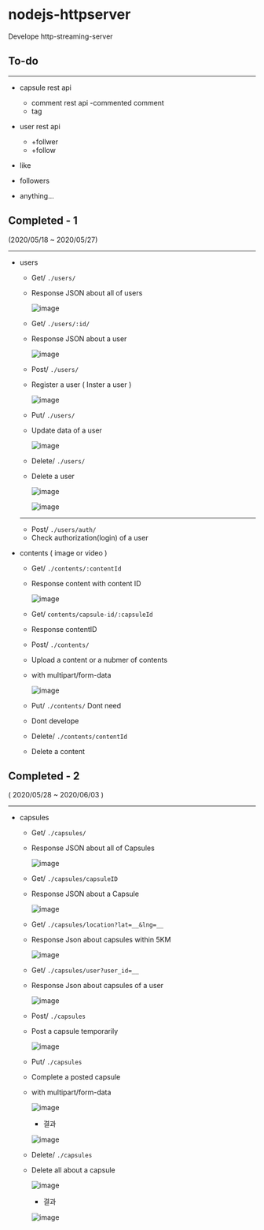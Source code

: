 # nodejs-httpserver
Develope http-streaming-server

## To-do
---
- capsule rest api
    - comment rest api
        -commented comment
    - tag

- user rest api
    - +follwer
    - +follow

- like

- followers

- anything...

## Completed - 1
(2020/05/18 ~ 2020/05/27)

---

- users 
    - Get/ `./users/`
    - Response JSON about all of users 

        ![image](https://user-images.githubusercontent.com/48249549/83009436-bb191600-a051-11ea-90bf-ddceab46c525.png)

    - Get/ `./users/:id/` 
    - Response JSON about a user

        ![image](https://user-images.githubusercontent.com/48249549/83009360-991f9380-a051-11ea-96f6-38c142a5fd7e.png)

    - Post/ `./users/` 
    - Register a user ( Inster a user ) 

        ![image](https://user-images.githubusercontent.com/48249549/83010262-f23bf700-a052-11ea-9d1a-b228d7dba562.png)

    - Put/ `./users/` 
    - Update data of a user 

        ![image](https://user-images.githubusercontent.com/48249549/83010799-ca00c800-a053-11ea-9157-bc7a4133978b.png)

    - Delete/ `./users/` 
    - Delete a user 

        ![image](https://user-images.githubusercontent.com/48249549/83010614-7d1cf180-a053-11ea-9708-f793fbabf7d1.png) 

        ![image](https://user-images.githubusercontent.com/48249549/83009810-472b3d80-a052-11ea-8b82-b0fa405eecbf.png)
    ---
    - Post/ `./users/auth/` 
    - Check authorization(login) of a user 
    
- contents ( image or video )

    - Get/ `./contents/:contentId` 
    - Response content with content ID 

        ![image](https://user-images.githubusercontent.com/48249549/83011078-4693a680-a054-11ea-9e0a-2ee000d7607d.png)

    - Get/ `contents/capsule-id/:capsuleId` 
    - Response contentID 
    
    - Post/ `./contents/` 
    - Upload a content or a nubmer of contents 
    - with multipart/form-data

        ![image](https://user-images.githubusercontent.com/48249549/83015039-c58bdd80-a05a-11ea-9604-dcc080c1c159.png)

    - Put/ `./contents/`    Dont need 
    - Dont develope

    - Delete/ `./contents/contentId` 
    - Delete a content 


## Completed - 2
( 2020/05/28 ~ 2020/06/03 )

---
- capsules 

    - Get/ `./capsules/`
    - Response JSON about all of Capsules 

        ![image](https://user-images.githubusercontent.com/48249549/83625774-72bca380-a5cf-11ea-9bcb-2b38580bf536.png)

    - Get/ `./capsules/capsuleID` 
    - Response JSON about a Capsule

        ![image](https://user-images.githubusercontent.com/48249549/83626030-d777fe00-a5cf-11ea-88d6-28845bdd37cc.png)

    - Get/ `./capsules/location?lat=__&lng=__`
    - Response Json about capsules within 5KM

        ![image](https://user-images.githubusercontent.com/48249549/83626287-2887f200-a5d0-11ea-856f-7378e92d3c9c.png)

    - Get/ `./capsules/user?user_id=__`
    - Response Json about capsules of a user

        ![image](https://user-images.githubusercontent.com/48249549/83626440-6258f880-a5d0-11ea-997c-9f2baf23bf81.png)

    - Post/ `./capsules`
    - Post a capsule temporarily 

        ![image](https://user-images.githubusercontent.com/48249549/83626561-903e3d00-a5d0-11ea-98de-3c1bc42f89b1.png)

    - Put/ `./capsules`
    - Complete a posted capsule 
    - with multipart/form-data

        ![image](https://user-images.githubusercontent.com/48249549/83626849-0347b380-a5d1-11ea-820a-40124cd62c23.png)

        - 결과

        ![image](https://user-images.githubusercontent.com/48249549/83627094-65a0b400-a5d1-11ea-8b9c-df9dd6d388cd.png)


    - Delete/ `./capsules`
    - Delete all about a capsule

        ![image](https://user-images.githubusercontent.com/48249549/83627209-8a952700-a5d1-11ea-9916-d5f56fcf0258.png)

        - 결과

        ![image](https://user-images.githubusercontent.com/48249549/83627271-9d0f6080-a5d1-11ea-827e-0ab18e894249.png)

